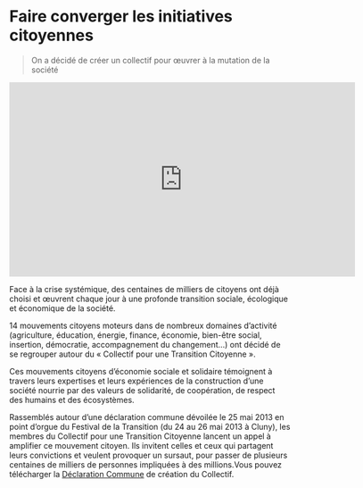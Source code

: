 # Faire converger les initiatives citoyennes

> On a décidé de créer un collectif pour œuvrer à la mutation de la société

<iframe src="https://player.vimeo.com/video/106225788" width="620" height="348" frameborder="0" webkitallowfullscreen mozallowfullscreen allowfullscreen></iframe>

Face à la crise systémique, des centaines de milliers de citoyens ont déjà choisi et œuvrent chaque jour à une profonde transition sociale, écologique et économique de la société.

14 mouvements citoyens moteurs dans de nombreux domaines d’activité (agriculture, éducation, énergie, finance, économie, bien-être social, insertion, démocratie, accompagnement du changement…) ont décidé de se regrouper autour du « Collectif pour une Transition Citoyenne ».

Ces mouvements citoyens d’économie sociale et solidaire témoignent à travers leurs expertises et leurs expériences de la construction d’une société nourrie par des valeurs de solidarité, de coopération, de respect des humains et des écosystèmes.

Rassemblés autour d’une déclaration commune dévoilée le 25 mai 2013 en point d’orgue du Festival de la Transition (du 24 au 26 mai 2013 à Cluny), les membres du Collectif pour une Transition Citoyenne lancent un appel à amplifier ce mouvement citoyen. Ils invitent celles et ceux qui partagent leurs convictions et veulent provoquer un sursaut, pour passer de plusieurs centaines de milliers de personnes impliquées à des millions.Vous pouvez télécharger la [Déclaration Commune](http://www.transitioncitoyenne.org/wp-content/uploads/2013/05/D%C3%A9claration_commune_Collectif_Transition_Citoyenne_vDEF_sept-2013-2pages.pdf) de création du Collectif.

